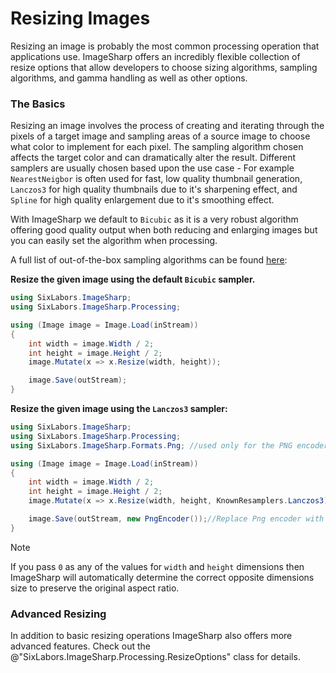 # Resizing Images

Resizing an image is probably the most common processing operation that applications use. ImageSharp offers an incredibly flexible collection of resize options that allow developers to choose sizing algorithms, sampling algorithms, and gamma handling as well as other options.

### The Basics

Resizing an image involves the process of creating and iterating through the pixels of a target image and sampling areas of a source image to choose what color to implement for each pixel. The sampling algorithm chosen affects the target color and can dramatically alter the result. Different samplers are usually chosen based upon the use case - For example `NearestNeigbor` is often used for fast, low quality thumbnail generation, `Lanczos3` for high quality thumbnails due to it's sharpening effect, and `Spline` for high quality enlargement due to it's smoothing effect.

With ImageSharp we default to `Bicubic` as it is a very robust algorithm offering good quality output when both reducing and enlarging images but you can easily set the algorithm when processing.

A full list of out-of-the-box sampling algorithms can be found [here](xref:SixLabors.ImageSharp.Processing.KnownResamplers):

**Resize the given image using the default `Bicubic` sampler.**

```c#
using SixLabors.ImageSharp;
using SixLabors.ImageSharp.Processing;

using (Image image = Image.Load(inStream))
{
    int width = image.Width / 2;
    int height = image.Height / 2;
    image.Mutate(x => x.Resize(width, height));

    image.Save(outStream);
}
```

**Resize the given image using the `Lanczos3` sampler:**

```c#
using SixLabors.ImageSharp;
using SixLabors.ImageSharp.Processing;
using SixLabors.ImageSharp.Formats.Png; //used only for the PNG encoder below

using (Image image = Image.Load(inStream))
{
    int width = image.Width / 2;
    int height = image.Height / 2;
    image.Mutate(x => x.Resize(width, height, KnownResamplers.Lanczos3));

    image.Save(outStream, new PngEncoder());//Replace Png encoder with the file format of choice
}
```

> [!NOTE]
> If you pass `0` as any of the values for `width` and `height` dimensions then ImageSharp will automatically determine the correct opposite dimensions size to preserve the original aspect ratio.

### Advanced Resizing

In addition to basic resizing operations ImageSharp also offers more advanced features. Check out the @"SixLabors.ImageSharp.Processing.ResizeOptions" class for details.
